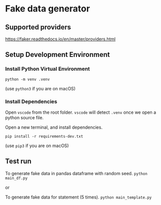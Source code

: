 # Fake data generator

## Supported providers

https://faker.readthedocs.io/en/master/providers.html

## Setup Development Environment

### Install Python Virtual Environment

```python -m venv .venv```

(use `python3` if you are on macOS)

### Install Dependencies

Open `vscode` from the root folder. `vscode` will detect `.venv` once
we open a python source file. 

Open a new terminal, and install dependencies.

```pip install -r requirements-dev.txt```

(use `pip3` if you are on macOS)

## Test run

To generate fake data in pandas dataframe with random seed.
```python main_df.py```

or

To generate fake data for statement (5 times).
```python main_template.py```